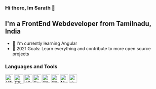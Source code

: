 ### Hi there, Im Sarath 👋

## I'm a FrontEnd Webdeveloper from Tamilnadu, India
- 🔭 I'm currently learning Angular 
- 🌱 2021 Goals: Learn everything and contribute to more open source projects
 
### Languages and Tools

<img align="left" alt="HTML5" width="26px" src="https://www.freepnglogos.com/uploads/html5-logo-png/html5-logo-html-logo-0.png"/>
<img align="left" alt="CSS3" width="30px" src="https://www.freepnglogos.com/uploads/html5-logo-png/html5-logo-css-logo-png-transparent-svg-vector-bie-supply-9.png"/>
<img align="left" alt="JS" width="26px" src="https://www.freepnglogos.com/uploads/javascript-png/javascript-vector-logo-yellow-png-transparent-javascript-vector-12.png"/>
<img align="left" alt="Sass" width="26px" src="https://logos-download.com/wp-content/uploads/2016/09/Sass_logo-700x524.png"/>
<img align="left" alt="Git" width="26px" src="https://logos-download.com/wp-content/uploads/2021/01/Git_Logo_full-700x292.png"/>
<img align="left" alt="Github" width="26px" src="https://github.githubassets.com/images/modules/logos_page/GitHub-Mark.png"/>
<img align="left" alt="Mysql" width="26px" src="https://logos-download.com/wp-content/uploads/2016/05/MySQL_logo_logotype-700x413.png"/>
<img align="left" alt="php" width="26px" src="https://logos-download.com/wp-content/uploads/2016/09/PHP_logo-700x368.png"/>
